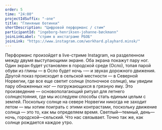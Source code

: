 ```yaml
---
order: 5
time: "24:00"
projectIdSuffix: "-one"
title: "Глиняные ботинки"
shortDescription: "Цифровой перформанс / стим"
participantId: "ingeborg-henriksen-johanne-bøckmann"
joinLinkLabel: "стрим в инстаграме РБОБ"
joinLink: "https://www.instagram.com/workhard.playhard.minsk/"
---
```


Перформанс произойдет в live-стриме Instagram, на разделенном между двумя выступающими экране. Оба экрана покажут пару ног. Один экран будет установлен в городской среде (Осло), топая парой обуви из глины — в Осло будет ночь -— и звуках дорожного движения. Другой показ происходит в сельской местности — в Северной Норвегии, где все еще светит солнце (полночное солнце), мы увидим пару обнаженных ног — погружающихся в грязную яму. Это произведение — основополагающий ритуал для летнего солнцестояния, где мы исследуем способы стать единым целым с землей. Поскольку солнце на севере Норвегии никогда не заходит летом — мы хотим поиграть с этими контрастами, поскольку движение солнца — это то, как мы определяем время. Светлый—темный, день—ночь, городской—сельский. Что нас связывает. Точно так же, как солнце рождается каждое утро.
